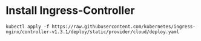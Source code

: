 # Install Ingress-Controller


`kubectl apply -f https://raw.githubusercontent.com/kubernetes/ingress-nginx/controller-v1.3.1/deploy/static/provider/cloud/deploy.yaml`

